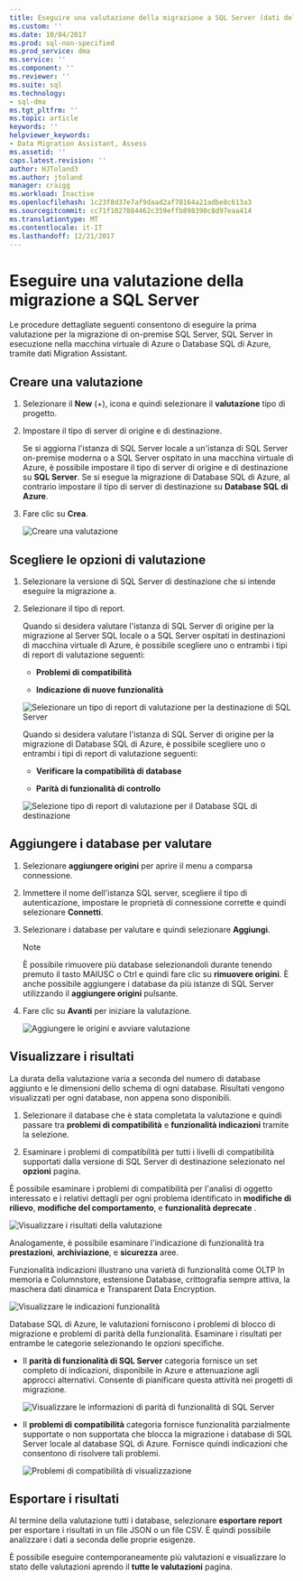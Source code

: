 ```yaml
---
title: Eseguire una valutazione della migrazione a SQL Server (dati della migrazione guidata) | Documenti Microsoft
ms.custom: ''
ms.date: 10/04/2017
ms.prod: sql-non-specified
ms.prod_service: dma
ms.service: ''
ms.component: ''
ms.reviewer: ''
ms.suite: sql
ms.technology:
- sql-dma
ms.tgt_pltfrm: ''
ms.topic: article
keywords: ''
helpviewer_keywords:
- Data Migration Assistant, Assess
ms.assetid: ''
caps.latest.revision: ''
author: HJToland3
ms.author: jtoland
manager: craigg
ms.workload: Inactive
ms.openlocfilehash: 1c23f8d37e7af9daad2af78164a21adbe8c613a3
ms.sourcegitcommit: cc71f1027884462c359effb898390c8d97eaa414
ms.translationtype: MT
ms.contentlocale: it-IT
ms.lasthandoff: 12/21/2017
---
```

# <a name="perform-a-sql-server-migration-assessment"></a>Eseguire una valutazione della migrazione a SQL Server
Le procedure dettagliate seguenti consentono di eseguire la prima valutazione per la migrazione di on-premise SQL Server, SQL Server in esecuzione nella macchina virtuale di Azure o Database SQL di Azure, tramite dati Migration Assistant.

## <a name="create-an-assessment"></a>Creare una valutazione

1.  Selezionare il **New** (+), icona e quindi selezionare il **valutazione** tipo di progetto.

2.  Impostare il tipo di server di origine e di destinazione.

    Se si aggiorna l'istanza di SQL Server locale a un'istanza di SQL Server on-premise moderna o a SQL Server ospitato in una macchina virtuale di Azure, è possibile impostare il tipo di server di origine e di destinazione su **SQL Server**. Se si esegue la migrazione di Database SQL di Azure, al contrario impostare il tipo di server di destinazione su **Database SQL di Azure**.

3.  Fare clic su **Crea**.

    ![Creare una valutazione](../dma/media/NewAssessment.png)

## <a name="choose-assessment-options"></a>Scegliere le opzioni di valutazione

1. Selezionare la versione di SQL Server di destinazione che si intende eseguire la migrazione a.

2. Selezionare il tipo di report.

   Quando si desidera valutare l'istanza di SQL Server di origine per la migrazione al Server SQL locale o a SQL Server ospitati in destinazioni di macchina virtuale di Azure, è possibile scegliere uno o entrambi i tipi di report di valutazione seguenti:

    -   **Problemi di compatibilità**

    -   **Indicazione di nuove funzionalità**

    ![Selezionare un tipo di report di valutazione per la destinazione di SQL Server](../dma/media/AssessmentTypes.png)

   Quando si desidera valutare l'istanza di SQL Server di origine per la migrazione di Database SQL di Azure, è possibile scegliere uno o entrambi i tipi di report di valutazione seguenti:

    -   **Verificare la compatibilità di database**

    -   **Parità di funzionalità di controllo**

    ![Selezione tipo di report di valutazione per il Database SQL di destinazione](../dma/media/AssessmentTypes_Azure.png)

## <a name="add-databases-to-assess"></a>Aggiungere i database per valutare

1.  Selezionare **aggiungere origini** per aprire il menu a comparsa connessione.

2.  Immettere il nome dell'istanza SQL server, scegliere il tipo di autenticazione, impostare le proprietà di connessione corrette e quindi selezionare **Connetti**.

3.  Selezionare i database per valutare e quindi selezionare **Aggiungi**.

    > [!NOTE] 
    > È possibile rimuovere più database selezionandoli durante tenendo premuto il tasto MAIUSC o Ctrl e quindi fare clic su **rimuovere origini**. È anche possibile aggiungere i database da più istanze di SQL Server utilizzando il **aggiungere origini** pulsante.

4.  Fare clic su **Avanti** per iniziare la valutazione.

    ![Aggiungere le origini e avviare valutazione](../dma/media/SelectDatabase.png)

## <a name="view-results"></a>Visualizzare i risultati

La durata della valutazione varia a seconda del numero di database aggiunto e le dimensioni dello schema di ogni database. Risultati vengono visualizzati per ogni database, non appena sono disponibili.

1.  Selezionare il database che è stata completata la valutazione e quindi passare tra **problemi di compatibilità** e **funzionalità indicazioni** tramite la selezione.

2.  Esaminare i problemi di compatibilità per tutti i livelli di compatibilità supportati dalla versione di SQL Server di destinazione selezionato nel **opzioni** pagina.

È possibile esaminare i problemi di compatibilità per l'analisi di oggetto interessato e i relativi dettagli per ogni problema identificato in **modifiche di rilievo**, **modifiche del comportamento**, e **funzionalità deprecate** .

![Visualizzare i risultati della valutazione](../dma/media/ReviewResults.png)

Analogamente, è possibile esaminare l'indicazione di funzionalità tra **prestazioni**, **archiviazione**, e **sicurezza** aree.

Funzionalità indicazioni illustrano una varietà di funzionalità come OLTP In memoria e Columnstore, estensione Database, crittografia sempre attiva, la maschera dati dinamica e Transparent Data Encryption.

![Visualizzare le indicazioni funzionalità](../dma/media/FeatureRecommendations.png)

Database SQL di Azure, le valutazioni forniscono i problemi di blocco di migrazione e problemi di parità della funzionalità. Esaminare i risultati per entrambe le categorie selezionando le opzioni specifiche.

- Il **parità di funzionalità di SQL Server** categoria fornisce un set completo di indicazioni, disponibile in Azure e attenuazione agli approcci alternativi. Consente di pianificare questa attività nei progetti di migrazione.

  ![Visualizzare le informazioni di parità di funzionalità di SQL Server](../dma/media/SQLFeatureParity.png)

- Il **problemi di compatibilità** categoria fornisce funzionalità parzialmente supportate o non supportata che blocca la migrazione i database di SQL Server locale al database SQL di Azure. Fornisce quindi indicazioni che consentono di risolvere tali problemi.

  ![Problemi di compatibilità di visualizzazione](../dma/media/CompatibilityIssues.png)

## <a name="export-results"></a>Esportare i risultati

Al termine della valutazione tutti i database, selezionare **esportare report** per esportare i risultati in un file JSON o un file CSV. È quindi possibile analizzare i dati a seconda delle proprie esigenze.

È possibile eseguire contemporaneamente più valutazioni e visualizzare lo stato delle valutazioni aprendo il **tutte le valutazioni** pagina.
